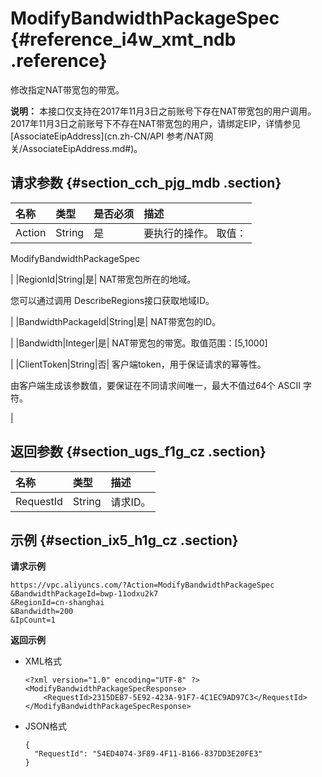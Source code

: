 # ModifyBandwidthPackageSpec {#reference_i4w_xmt_ndb .reference}

修改指定NAT带宽包的带宽。

**说明：** 本接口仅支持在2017年11月3日之前账号下存在NAT带宽包的用户调用。2017年11月3日之前账号下不存在NAT带宽包的用户，请绑定EIP，详情参见[AssociateEipAddress](cn.zh-CN/API 参考/NAT网关/AssociateEipAddress.md#)。

## 请求参数 {#section_cch_pjg_mdb .section}

|名称|类型|是否必须|描述|
|:-|:-|:---|:-|
|Action|String|是| 要执行的操作。 取值：

 ModifyBandwidthPackageSpec

 |
|RegionId|String|是| NAT带宽包所在的地域。

 您可以通过调用 DescribeRegions接口获取地域ID。

 |
|BandwidthPackageId|String|是| NAT带宽包的ID。

 |
|Bandwidth|Integer|是| NAT带宽包的带宽。取值范围：\[5,1000\]

 |
|ClientToken|String|否| 客户端token，用于保证请求的幂等性。

 由客户端生成该参数值，要保证在不同请求间唯一，最大不值过64个 ASCII 字符。

 |

## 返回参数 {#section_ugs_f1g_cz .section}

|名称|类型|描述|
|:-|:-|:-|
|RequestId|String|请求ID。|

## 示例 {#section_ix5_h1g_cz .section}

**请求示例**

``` {#createVPCpub}
https://vpc.aliyuncs.com/?Action=ModifyBandwidthPackageSpec
&BandwidthPackageId=bwp-11odxu2k7
&RegionId=cn-shanghai
&Bandwidth=200
&IpCount=1
```

**返回示例**

-   XML格式

    ```
    <?xml version="1.0" encoding="UTF-8" ?>
    <ModifyBandwidthPackageSpecResponse>
    	<RequestId>2315DEB7-5E92-423A-91F7-4C1EC9AD97C3</RequestId>
    </ModifyBandwidthPackageSpecResponse>
    ```

-   JSON格式

    ```
    {
      "RequestId": "54ED4074-3F89-4F11-B166-837DD3E20FE3"
    }
    ```


